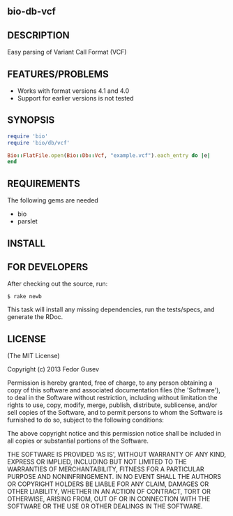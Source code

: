 bio-db-vcf
----------

DESCRIPTION
-----------

Easy parsing of Variant Call Format (VCF)

FEATURES/PROBLEMS
-----------------

* Works with format versions 4.1 and 4.0
* Support for earlier versions is not tested

SYNOPSIS
--------

```ruby
require 'bio'
require 'bio/db/vcf'

Bio::FlatFile.open(Bio::Db::Vcf, "example.vcf").each_entry do |e|
end
```

REQUIREMENTS
------------

The following gems are needed
* bio
* parslet

INSTALL
-------

FOR DEVELOPERS
--------------

After checking out the source, run:

```
$ rake newb
```

This task will install any missing dependencies, run the tests/specs,
and generate the RDoc.

LICENSE
-------

(The MIT License)

Copyright (c) 2013 Fedor Gusev

Permission is hereby granted, free of charge, to any person obtaining
a copy of this software and associated documentation files (the
'Software'), to deal in the Software without restriction, including
without limitation the rights to use, copy, modify, merge, publish,
distribute, sublicense, and/or sell copies of the Software, and to
permit persons to whom the Software is furnished to do so, subject to
the following conditions:

The above copyright notice and this permission notice shall be
included in all copies or substantial portions of the Software.

THE SOFTWARE IS PROVIDED 'AS IS', WITHOUT WARRANTY OF ANY KIND,
EXPRESS OR IMPLIED, INCLUDING BUT NOT LIMITED TO THE WARRANTIES OF
MERCHANTABILITY, FITNESS FOR A PARTICULAR PURPOSE AND NONINFRINGEMENT.
IN NO EVENT SHALL THE AUTHORS OR COPYRIGHT HOLDERS BE LIABLE FOR ANY
CLAIM, DAMAGES OR OTHER LIABILITY, WHETHER IN AN ACTION OF CONTRACT,
TORT OR OTHERWISE, ARISING FROM, OUT OF OR IN CONNECTION WITH THE
SOFTWARE OR THE USE OR OTHER DEALINGS IN THE SOFTWARE.
